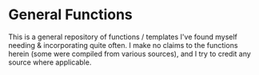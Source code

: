 # General Functions
This is a general repository of functions / templates I've found myself needing & incorporating quite often. I make no claims to the functions herein (some were compiled from various sources), and I try to credit any source where applicable.